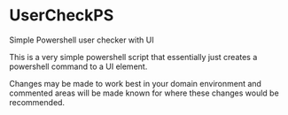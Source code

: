 # UserCheckPS
Simple Powershell user checker with UI

This is a very simple powershell script that essentially just creates a powershell command to a UI element.

Changes may be made to work best in your domain environment and commented areas will be made known for where these changes would be recommended.
